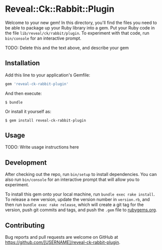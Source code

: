 # Reveal::Ck::Rabbit::Plugin

Welcome to your new gem! In this directory, you'll find the files you need to be able to package up your Ruby library into a gem. Put your Ruby code in the file `lib/reveal/ck/rabbit/plugin`. To experiment with that code, run `bin/console` for an interactive prompt.

TODO: Delete this and the text above, and describe your gem

## Installation

Add this line to your application's Gemfile:

```ruby
gem 'reveal-ck-rabbit-plugin'
```

And then execute:

    $ bundle

Or install it yourself as:

    $ gem install reveal-ck-rabbit-plugin

## Usage

TODO: Write usage instructions here

## Development

After checking out the repo, run `bin/setup` to install dependencies. You can also run `bin/console` for an interactive prompt that will allow you to experiment.

To install this gem onto your local machine, run `bundle exec rake install`. To release a new version, update the version number in `version.rb`, and then run `bundle exec rake release`, which will create a git tag for the version, push git commits and tags, and push the `.gem` file to [rubygems.org](https://rubygems.org).

## Contributing

Bug reports and pull requests are welcome on GitHub at https://github.com/[USERNAME]/reveal-ck-rabbit-plugin.
